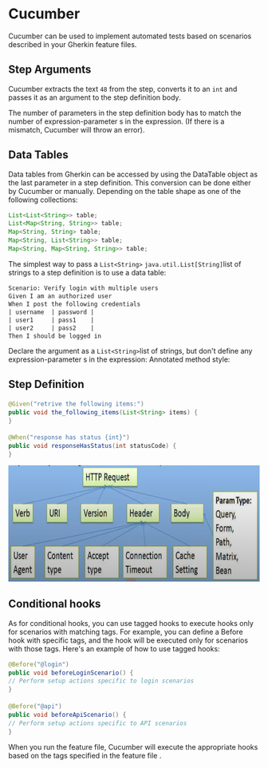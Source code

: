# Cucumber

Cucumber can be used to implement automated tests based on scenarios described in your Gherkin feature files.

## Step Arguments

Cucumber extracts the text `48` from the step, converts it to an `int`
and passes it as an argument to the step definition body.

The number of parameters in the  step definition body has to match the number of expression-parameter s in the expression. (If there is a mismatch, Cucumber will throw an error).

## Data Tables

Data tables from Gherkin can be accessed by using the DataTable object as the last parameter in a step definition.
This conversion can be done either by Cucumber or manually.
Depending on the table shape as one of the following collections:

```java
List<List<String>> table;
List<Map<String, String>> table;
Map<String, String> table;
Map<String, List<String>> table;
Map<String, Map<String, String>> table;
```
The simplest way to pass a `List<String>`
`java.util.List[String]`list of strings to a step definition is to use a data table:

```gherkin
Scenario: Verify login with multiple users
Given I am an authorized user
When I post the following credentials
| username  | password |
| user1     | pass1    |
| user2     | pass2    |
Then I should be logged in
```
Declare the argument as a `List<String>`list of strings, but don't define any  expression-parameter s in the expression:
Annotated method style:

## Step Definition
```java 
@Given("retrive the following items:")
public void the_following_items(List<String> items) {
}

@When("response has status {int}")
public void responseHasStatus(int statusCode) {
}
```
 
<img alt="img.png" height="233" src="../images/httpRequest.png" width="757"/>

##   Conditional hooks
As for conditional hooks, you can use tagged hooks to execute hooks only for scenarios with matching tags. 
For example, you can define a Before hook with specific tags, and the hook will be executed only for scenarios with those tags. Here's an example of how to use tagged hooks:
```java
@Before("@login")
public void beforeLoginScenario() {
// Perform setup actions specific to login scenarios
}

@Before("@api")
public void beforeApiScenario() {
// Perform setup actions specific to API scenarios
}
```
When you run the feature file, Cucumber will execute the appropriate hooks based on the tags specified in the feature file
.